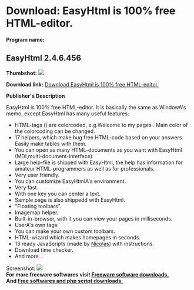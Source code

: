 # Download: EasyHtml is 100% free HTML-editor.

**Program name:**

## EasyHtml 2.4.6.456

  
**Thumbshot:** ![](http://www.freewarefiles.com/screenshot/easy_html_md.gif)   
  
**Download link:** [Download EasyHtml is 100% free HTML-editor.](http://freesoftwares.boysofts.com/EasyHtml_program_1810.html)  
  


**Publisher's Description**  
  


EasyHtml is 100% free HTML-editor. It is basically the same as WindowA's memo, except EasyHtml has many useful features: 

  * HTML-tags () are colorcoded, e.g.Welcome to my pages . Main color of the colorcoding can be changed. 
  * 17 helpers, which make bug free HTML-code based on your answers. Easily make tables with them. 
  * You can open as many HTML-documents as you want with EasyHtml (MDI,multi-document-interface). 
  * Large help-file is shipped with EasyHtml, the help has information for amateur HTML-programmers as well as for professionals. 
  * Very user friendly. 
  * You can customize EasyHtmlA's environment. 
  * Very fast. 
  * With one key you can center a text. 
  * Sample page is also shippedd with EasyHtml. 
  * "Floating toolbars". 
  * Imagemap helper. 
  * Built-in-browser, with it you can view your pages in milliseconds. 
  * UserA's own tags. 
  * You can make your own custom toolbars. 
  * HTML-wizard which makes homepages in seconds. 
  * 13 ready JavaScripts (made by [Nicolas](http://www.javascript-page.com)) with instructions. 
  * Download time checker. 
  * And more... 

  
  
Screenshot: ![](http://www.freewarefiles.com/screenshot/easy_html.gif)   
**For more freeware softwares visit [Freeware software downloads.](http://freesoftwares.boysofts.com/)**   
**And [Free softwares and php script downloads.](http://www.boysofts.com/)**
